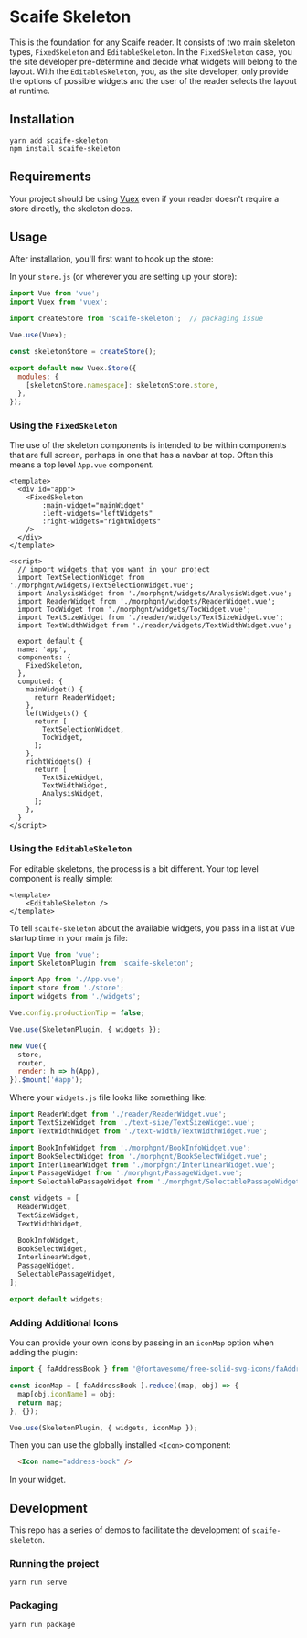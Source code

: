 # Scaife Skeleton

This is the foundation for any Scaife reader.  It consists of two main skeleton
types, `FixedSkeleton` and `EditableSkeleton`.  In the `FixedSkeleton` case, you
the site developer pre-determine and decide what widgets will belong to the
layout.  With the `EditableSkeleton`, you, as the site developer, only provide
the options of possible widgets and the user of the reader selects the layout
at runtime.

## Installation

```
yarn add scaife-skeleton
npm install scaife-skeleton
```

## Requirements

Your project should be using [Vuex](https://vuex.vuejs.org) even if your reader
doesn't require a store directly, the skeleton does.

## Usage

After installation, you'll first want to hook up the store:

In your `store.js` (or wherever you are setting up your store):

```js
import Vue from 'vue';
import Vuex from 'vuex';

import createStore from 'scaife-skeleton';  // packaging issue

Vue.use(Vuex);

const skeletonStore = createStore();

export default new Vuex.Store({
  modules: {
    [skeletonStore.namespace]: skeletonStore.store,
  },
});
```

### Using the `FixedSkeleton`

The use of the skeleton components is intended to be within components that are
full screen, perhaps in one that has a navbar at top.  Often this means a top
level `App.vue` component.

```vue
<template>
  <div id="app">
    <FixedSkeleton
        :main-widget="mainWidget"
        :left-widgets="leftWidgets"
        :right-widgets="rightWidgets"
    />
  </div>
</template>

<script>
  // import widgets that you want in your project
  import TextSelectionWidget from './morphgnt/widgets/TextSelectionWidget.vue';
  import AnalysisWidget from './morphgnt/widgets/AnalysisWidget.vue';
  import ReaderWidget from './morphgnt/widgets/ReaderWidget.vue';
  import TocWidget from './morphgnt/widgets/TocWidget.vue';
  import TextSizeWidget from './reader/widgets/TextSizeWidget.vue';
  import TextWidthWidget from './reader/widgets/TextWidthWidget.vue';

  export default {
  name: 'app',
  components: {
    FixedSkeleton,
  },
  computed: {
    mainWidget() {
      return ReaderWidget;
    },
    leftWidgets() {
      return [
        TextSelectionWidget,
        TocWidget,
      ];
    },
    rightWidgets() {
      return [
        TextSizeWidget,
        TextWidthWidget,
        AnalysisWidget,
      ];
    },
  }
</script>
```

### Using the `EditableSkeleton`

For editable skeletons, the process is a bit different.  Your top level
component is really simple:

```vue
<template>
    <EditableSkeleton />
</template>
```

To tell `scaife-skeleton` about the available widgets, you pass in a list at
Vue startup time in your main js file:

```js
import Vue from 'vue';
import SkeletonPlugin from 'scaife-skeleton';

import App from './App.vue';
import store from './store';
import widgets from './widgets';

Vue.config.productionTip = false;

Vue.use(SkeletonPlugin, { widgets });

new Vue({
  store,
  router,
  render: h => h(App),
}).$mount('#app');
```

Where your `widgets.js` file looks like something like:

```js
import ReaderWidget from './reader/ReaderWidget.vue';
import TextSizeWidget from './text-size/TextSizeWidget.vue';
import TextWidthWidget from './text-width/TextWidthWidget.vue';

import BookInfoWidget from './morphgnt/BookInfoWidget.vue';
import BookSelectWidget from './morphgnt/BookSelectWidget.vue';
import InterlinearWidget from './morphgnt/InterlinearWidget.vue';
import PassageWidget from './morphgnt/PassageWidget.vue';
import SelectablePassageWidget from './morphgnt/SelectablePassageWidget.vue';

const widgets = [
  ReaderWidget,
  TextSizeWidget,
  TextWidthWidget,

  BookInfoWidget,
  BookSelectWidget,
  InterlinearWidget,
  PassageWidget,
  SelectablePassageWidget,
];

export default widgets;
```

### Adding Additional Icons

You can provide your own icons by passing in an `iconMap` option when adding
the plugin:

```js
import { faAddressBook } from '@fortawesome/free-solid-svg-icons/faAddressBook';

const iconMap = [ faAddressBook ].reduce((map, obj) => {
  map[obj.iconName] = obj;
  return map;
}, {});

Vue.use(SkeletonPlugin, { widgets, iconMap });
```

Then you can use the globally installed `<Icon>` component:

```html
  <Icon name="address-book" />
```

In your widget.

## Development

This repo has a series of demos to facilitate the development of `scaife-skeleton`.

### Running the project

```
yarn run serve
```

### Packaging

```
yarn run package
```
